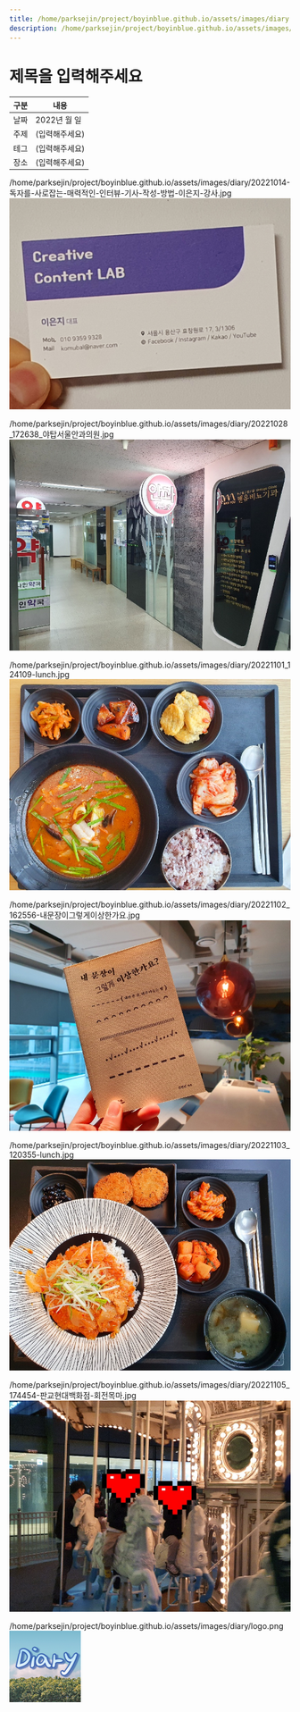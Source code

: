 ```yaml
---
title: /home/parksejin/project/boyinblue.github.io/assets/images/diary
description: /home/parksejin/project/boyinblue.github.io/assets/images/diary
---
```



제목을 입력해주세요
===


|구분|내용|
|---|---|
|날짜|2022년 월 일|
|주제|(입력해주세요)|
|테그|(입력해주세요)|
|장소|(입력해주세요)|


/home/parksejin/project/boyinblue.github.io/assets/images/diary/20221014-독자를-사로잡는-매력적인-인터뷰-기사-작성-방법-이은지-강사.jpg
![이미지](20221014-독자를-사로잡는-매력적인-인터뷰-기사-작성-방법-이은지-강사.jpg)


/home/parksejin/project/boyinblue.github.io/assets/images/diary/20221028_172638_야탑서울안과의원.jpg
![이미지](20221028_172638_야탑서울안과의원.jpg)


/home/parksejin/project/boyinblue.github.io/assets/images/diary/20221101_124109-lunch.jpg
![이미지](20221101_124109-lunch.jpg)


/home/parksejin/project/boyinblue.github.io/assets/images/diary/20221102_162556-내문장이그렇게이상한가요.jpg
![이미지](20221102_162556-내문장이그렇게이상한가요.jpg)


/home/parksejin/project/boyinblue.github.io/assets/images/diary/20221103_120355-lunch.jpg
![이미지](20221103_120355-lunch.jpg)


/home/parksejin/project/boyinblue.github.io/assets/images/diary/20221105_174454-판교현대백화점-회전목마.jpg
![이미지](20221105_174454-판교현대백화점-회전목마.jpg)


/home/parksejin/project/boyinblue.github.io/assets/images/diary/logo.png
![이미지](logo.png)


